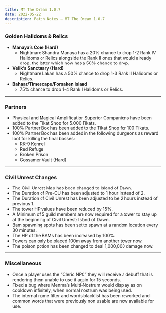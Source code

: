 ```yaml
---
title: MT The Dream 1.0.7
date: 2022-05-22   
description: Patch Notes – MT The Dream 1.0.7
---
```


### Golden Halidoms & Relics
- **Manaya’s Core (Hard)**
  - Nightmare Shandra Manaya has a 20% chance to drop 1-2 Rank IV Halidoms or Relics alongside the Rank II ones that would already drop, the latter which now has a 50% chance to drop.
- **Velik’s Sanctuary (Hard)**
  - Nightmare Lakan has a 50% chance to drop 1-3 Rank II Halidoms or Relics.
- **Bahaar/Timescape/Forsaken Island**
  - 75% chance to drop 1-4 Rank I Halidoms or Relics.

<hr/>

### Partners
- Physical and Magical Amplification Superior Companions have been added to the Tikat Shop for 5,000 Tikats.
- 100% Partner Box has been added to the Tikat Shop for 100 Tikats.
- 100% Partner Box has been added in the following dungeons as reward loot for killing the final bosses:
  - RK-9 Kennel
  - Red Refuge
  - Broken Prison
  - Gossamer Vault (Hard)
        
<hr/>

### Civil Unrest Changes
- The Civil Unrest Map has been changed to Island of Dawn.
- The Duration of Pre-CU has been adjusted to 1 hour instead of 2.
- The Duration of Civil Unrest has been adjusted to be 2 hours instead of previous 1.
- The tower HP values have been reduced by 15%.
- A Minimum of 5 guild members are now required for a tower to stay up at the beginning of Civil Unrest: Island of Dawn.
- Bam spawning spots has been set to spawn at a random location every 30 minutes.
- The HP of the BAMs has been increased by 100%.
- Towers can only be placed 100m away from another tower now.
- The poison potion has been changed to deal 1,000,000 damage now.

<hr/>

### Miscellaneous
- Once a player uses the “Cleric NPC” they will receive a debuff that is rendering them unable to use it again for 15 seconds.
- Fixed a bug where Menma’s Multi-Nostrum would display as on cooldown infinitely, when normal nostrum was being used.
- The internal name filter and words blacklist has been reworked and common words that were previously non usable are now available for use.